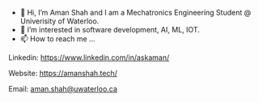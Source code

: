 - 👋 Hi, I’m Aman Shah and I am a Mechatronics Engineering Student @ Univerisity of Waterloo.
- 👀 I’m interested in software development, AI, ML, IOT.
- 📫 How to reach me ...

Linkedin: https://www.linkedin.com/in/askaman/

Website: https://amanshah.tech/

Email: aman.shah@uwaterloo.ca
